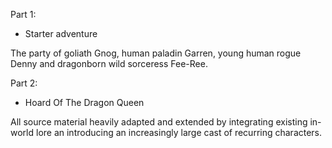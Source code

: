 Part 1:

* Starter adventure

The party of goliath Gnog, human paladin Garren, young human rogue Denny and dragonborn wild sorceress Fee-Ree.

Part 2:

* Hoard Of The Dragon Queen

All source material heavily adapted and extended by integrating existing in-world lore an introducing an increasingly large cast of recurring characters.
